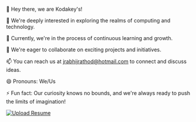 👋 Hey there, we are Kodakey's!

👀 We're deeply interested in exploring the realms of computing and technology.

🌱 Currently, we're in the process of continuous learning and growth.

💞️ We're eager to collaborate on exciting projects and initiatives.

📫 You can reach us at jrabhijrathod@hotmail.com to connect and discuss ideas.

😄 Pronouns: We/Us

⚡ Fun fact: Our curiosity knows no bounds, and we're always ready to push the limits of imagination!

[![Upload Resume ](https://img.shields.io/badge/Upload/Resume%20us-%20-blue)](https://forms.gle/n6dG8MmBph7mQzdc9)
